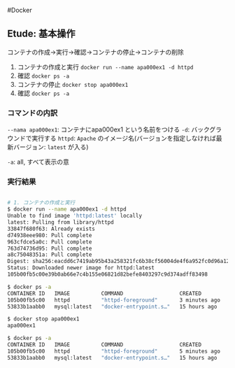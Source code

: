 #Docker 


## Etude: 基本操作

コンテナの作成→実行→確認→コンテナの停止→コンテナの削除

1. コンテナの作成と実行
	`docker run --name apa000ex1 -d httpd`
2. 確認
	`docker ps -a`
3. コンテナの停止
	`docker stop apa000ex1`
4. 確認
	`docker ps -a`

### コマンドの内訳

`--nama apa000ex1`:  コンテナにapa000ex1 という名前をつける
`-d`: バックグラウンドで実行する
`httpd`: `Apache` のイメージ名(バージョンを指定しなければ最新バージョン: `latest` が入る)

`-a`: all, すべて表示の意

### 実行結果

```bash

# 1. コンテナの作成と実行
$ docker run --name apa000ex1 -d httpd 
Unable to find image 'httpd:latest' locally
latest: Pulling from library/httpd
33847f680f63: Already exists 
d74938eee980: Pull complete 
963cfdce5a0c: Pull complete 
763d74736d95: Pull complete 
a8c75048351a: Pull complete 
Digest: sha256:eacdd6c7419ab95b43a258321fc6b38cf56004de4f6a952fc0d96a12730e04de
Status: Downloaded newer image for httpd:latest
105b00fb5c00e39b0ab66e7c4b155e06821d82befe8403297c9d374adff83498

$ docker ps -a
CONTAINER ID   IMAGE          COMMAND                  CREATED         STATUS                    PORTS     NAMES
105b00fb5c00   httpd          "httpd-foreground"       3 minutes ago   Up 3 minutes              80/tcp    apa000ex1
53833b1aabb0   mysql:latest   "docker-entrypoint.s…"   15 hours ago    Exited (0) 15 hours ago             test-world-mysql

$ docker stop apa000ex1
apa000ex1

$ docker ps -a
CONTAINER ID   IMAGE          COMMAND                  CREATED         STATUS                      PORTS     NAMES
105b00fb5c00   httpd          "httpd-foreground"       5 minutes ago   Exited (0) 28 seconds ago             apa000ex1
53833b1aabb0   mysql:latest   "docker-entrypoint.s…"   15 hours ago    Exited (0) 15 hours ago               test-world-mysql

```